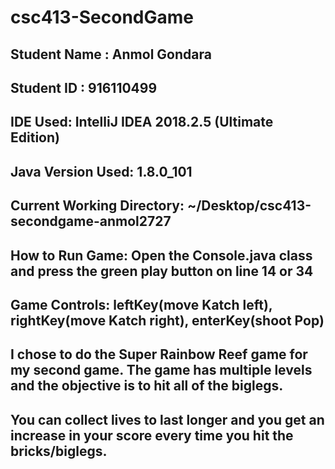 # csc413-SecondGame

## Student Name : Anmol Gondara
## Student ID : 916110499
## IDE Used: IntelliJ IDEA 2018.2.5 (Ultimate Edition)
## Java Version Used: 1.8.0_101
## Current Working Directory: ~/Desktop/csc413-secondgame-anmol2727
## How to Run Game: Open the Console.java class and press the green play button on line 14 or 34
## Game Controls: leftKey(move Katch left), rightKey(move Katch right), enterKey(shoot Pop)
## I chose to do the Super Rainbow Reef game for my second game. The game has multiple levels and the objective is to hit all of the biglegs.
## You can collect lives to last longer and you get an increase in your score every time you hit the bricks/biglegs.